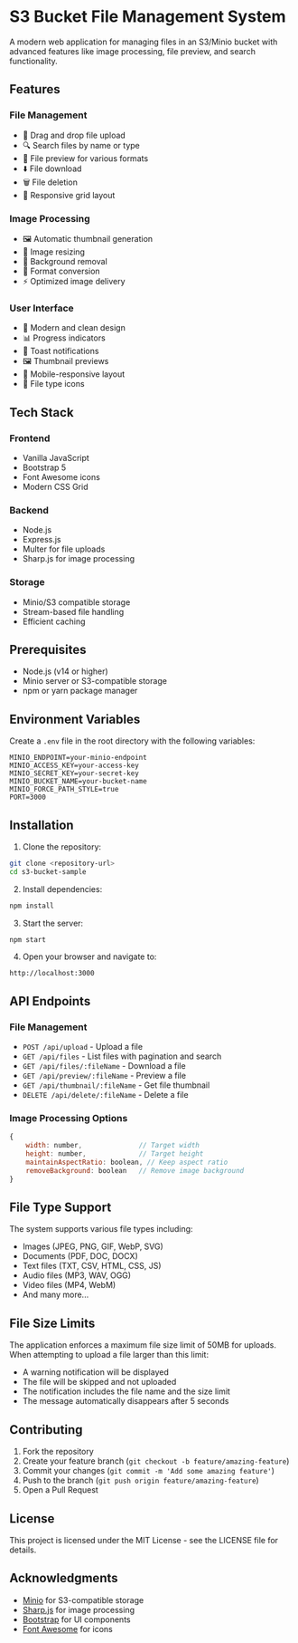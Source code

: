 # S3 Bucket File Management System

A modern web application for managing files in an S3/Minio bucket with advanced features like image processing, file preview, and search functionality.

## Features

### File Management
- 📁 Drag and drop file upload
- 🔍 Search files by name or type
- 📄 File preview for various formats
- ⬇️ File download
- 🗑️ File deletion
- 📱 Responsive grid layout

### Image Processing
- 🖼️ Automatic thumbnail generation
- 📏 Image resizing
- 🎨 Background removal
- 🔄 Format conversion
- ⚡ Optimized image delivery

### User Interface
- 🎯 Modern and clean design
- 📊 Progress indicators
- 🔔 Toast notifications
- 🖼️ Thumbnail previews
- 📱 Mobile-responsive layout
- 🎨 File type icons

## Tech Stack

### Frontend
- Vanilla JavaScript
- Bootstrap 5
- Font Awesome icons
- Modern CSS Grid

### Backend
- Node.js
- Express.js
- Multer for file uploads
- Sharp.js for image processing

### Storage
- Minio/S3 compatible storage
- Stream-based file handling
- Efficient caching

## Prerequisites

- Node.js (v14 or higher)
- Minio server or S3-compatible storage
- npm or yarn package manager

## Environment Variables

Create a `.env` file in the root directory with the following variables:

```env
MINIO_ENDPOINT=your-minio-endpoint
MINIO_ACCESS_KEY=your-access-key
MINIO_SECRET_KEY=your-secret-key
MINIO_BUCKET_NAME=your-bucket-name
MINIO_FORCE_PATH_STYLE=true
PORT=3000
```

## Installation

1. Clone the repository:
```bash
git clone <repository-url>
cd s3-bucket-sample
```

2. Install dependencies:
```bash
npm install
```

3. Start the server:
```bash
npm start
```

4. Open your browser and navigate to:
```
http://localhost:3000
```

## API Endpoints

### File Management
- `POST /api/upload` - Upload a file
- `GET /api/files` - List files with pagination and search
- `GET /api/files/:fileName` - Download a file
- `GET /api/preview/:fileName` - Preview a file
- `GET /api/thumbnail/:fileName` - Get file thumbnail
- `DELETE /api/delete/:fileName` - Delete a file

### Image Processing Options
```javascript
{
    width: number,              // Target width
    height: number,             // Target height
    maintainAspectRatio: boolean, // Keep aspect ratio
    removeBackground: boolean   // Remove image background
}
```

## File Type Support

The system supports various file types including:
- Images (JPEG, PNG, GIF, WebP, SVG)
- Documents (PDF, DOC, DOCX)
- Text files (TXT, CSV, HTML, CSS, JS)
- Audio files (MP3, WAV, OGG)
- Video files (MP4, WebM)
- And many more...

## File Size Limits

The application enforces a maximum file size limit of 50MB for uploads. When attempting to upload a file larger than this limit:
- A warning notification will be displayed
- The file will be skipped and not uploaded
- The notification includes the file name and the size limit
- The message automatically disappears after 5 seconds

## Contributing

1. Fork the repository
2. Create your feature branch (`git checkout -b feature/amazing-feature`)
3. Commit your changes (`git commit -m 'Add some amazing feature'`)
4. Push to the branch (`git push origin feature/amazing-feature`)
5. Open a Pull Request

## License

This project is licensed under the MIT License - see the LICENSE file for details.

## Acknowledgments

- [Minio](https://min.io/) for S3-compatible storage
- [Sharp.js](https://sharp.pixelplumbing.com/) for image processing
- [Bootstrap](https://getbootstrap.com/) for UI components
- [Font Awesome](https://fontawesome.com/) for icons 